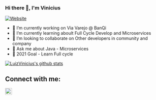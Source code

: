 ### Hi there 👋, I'm Vinicius
[![Website](https://img.shields.io/badge/SoftwareEngineer-Text-green?style=flat-square)](https://google.com)

<!--
**LuizVinicius/LuizVinicius** is a ✨ _special_ ✨ repository because its `README.md` (this file) appears on your GitHub profile.
Here are some ideas to get you started:
-->

- 🔭 I’m currently working on Via Varejo @ BanQi
- 🌱 I’m currently learning aboult Full Cycle Develop and Microservices
- 👯 I’m looking to collaborate on Other developers in community and company
- 💬 Ask me about Java - Microservices
- 🥅 2021 Goal - Learn Full cycle 

[![LuizVinicius's github stats](https://github-readme-stats.vercel.app/api?username=LuizVinicius&count_private=true&include_all_commits=true&theme=radical)](https://google.com)

## Connect with me:
[<img align="left" alt="codeSTACKr | LinkedIn" width="22px" src="https://cdn.jsdelivr.net/npm/simple-icons@v3/icons/linkedin.svg" />][linkedin]

[website]: https://google.com
[linkedin]: https://www.linkedin.com/in/luizvinicius/
